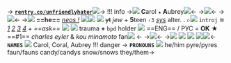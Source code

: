 -> **[`rentry.co/unfriendlyhater`![](https://barbara.crd.co/assets/images/gallery01/e6c2b956.gif?v=115e6ed7)]()**->
!!! info
->![](https://tomomi.neocities.org/pixeles/44.png) **C**arol `★` **A**ubrey![](https://barbara.crd.co/assets/images/gallery29/ef394dce.gif?v=115e6ed7)<-
->![](https://cdn.discordapp.com/attachments/870787415172845589/1039127781667250216/Untitled143_20221107124227.png)<-
->![](https://barbara.crd.co/assets/images/gallery26/ebe2e55b.gif?v=115e6ed7)<-
->![](https://barbara.crd.co/assets/images/gallery21/f1811078_original.gif?v=115e6ed7) **==he==** [_neos !_](https://rentry.co/chiyutamadez) ![](https://f2.toyhou.se/file/f2-toyhou-se/images/22461205_3l1VKp5w0kcyqZ2.png?1623251708)![](https://f2.toyhou.se/file/f2-toyhou-se/images/22459674_bkn0ph3oiADvykk.png?1623251719) ![](https://tomomi.neocities.org/pixeles/170.gif) ~~yt~~ *jew* + **5**teen 
`‹𝟹` [*sys*](https://rentry.co/goodbyecharlotte) alter. . ⌕![](https://barbara.crd.co/assets/images/gallery20/8a84d953.gif?v=115e6ed7)  `introj` ≋ [*1*](https://bandori.fandom.com/wiki/Tamade_Chiyu) [*2*](https://bungostraydogs.fandom.com/wiki/Ch%C5%ABya_Nakahara) [*3*](https://hanako-kun.fandom.com/wiki/Mitsuba_Sousuke) [*4*](https://hellocharlotte.fandom.com/wiki/Vincent_Wordsworth) + *==ask==* ![](https://tomomi.neocities.org/pixeles/235.gif) 
![](https://tomomi.neocities.org/pixeles/126.png) trauma **+** `bpd` holder ![](https://barbara.crd.co/assets/images/gallery20/9cc60d42.gif?v=115e6ed7) ==ENG== / РУС = **OK**
★ ==#1== *charles eyler* & *kou minamoto* fan![](https://barbara.crd.co/assets/images/gallery06/769f847b.gif?v=115e6ed7) <- 
->![](http://i478.photobucket.com/albums/rr141/Nitassy/tumblr_inline_mg9gpnzt401qbnmhg.gif)<-
->[![](https://64.media.tumblr.com/1a91eea3ea5206f4fd720d81b1bcefba/tumblr_inline_mly91fUghJ1qz4rgp.gif)](https://rentry.co/stargazersjourney) [![](https://64.media.tumblr.com/3e0ccd2c5289e369a0b646f23c038038/tumblr_inline_mly91kRqr61qz4rgp.gif)](https://rentry.co/unfriendlyhater) [![](https://64.media.tumblr.com/63cf8d52764bc125e2d8840bff9ab1e3/tumblr_inline_mly922eS7g1qz4rgp.gif)](https://rentry.co/stargazersend)
![](https://barbara.crd.co/assets/images/image260.gif?v=115e6ed7)![](https://barbara.crd.co/assets/images/image260.gif?v=115e6ed7)<-
**`NAMES`**
![](https://tomomi.neocities.org/pixeles/157.gif) Carol, Coral, Aubrey
!!! danger
-> **`PRONOUNS`**
![](https://gifs.crd.co/assets/images/gallery17/94115ce1.gif?v=5f0408ba) he/him
pyre/pyres
faun/fauns
candy/candys
snow/snows
they/them->